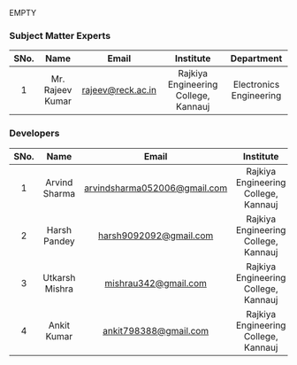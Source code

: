 EMPTY
<!-- Remove all lines above this line before making changes to the file -->
### Subject Matter Experts
| SNo. | Name | Email | Institute | Department |
| :---: | :---: | :---: | :---: | :---: |
| 1 | Mr. Rajeev Kumar| rajeev@reck.ac.in| Rajkiya Engineering College, Kannauj| Electronics Engineering |

### Developers
| SNo. | Name | Email | Institute | Department |
| :---: | :---: | :---: | :---: | :---: |
| 1 | Arvind Sharma | arvindsharma052006@gmail.com|  Rajkiya Engineering College, Kannauj | Department of Electronics Engineering |
| 2 | Harsh Pandey | harsh9092092@gmail.com|  Rajkiya Engineering College, Kannauj | Department of Electronics Engineering |
| 3 | Utkarsh Mishra | mishrau342@gmail.com |  Rajkiya Engineering College, Kannauj | Department of Electronics Engineering |
| 4 | Ankit Kumar | ankit798388@gmail.com|  Rajkiya Engineering College, Kannauj | Department of Electronics Engineering |
